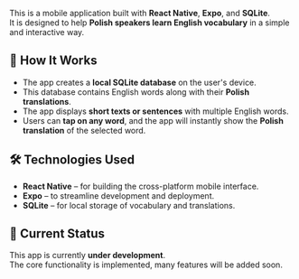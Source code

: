 This is a mobile application built with **React Native**, **Expo**, and **SQLite**.  
It is designed to help **Polish speakers learn English vocabulary** in a simple and interactive way.

## 📱 How It Works

- The app creates a **local SQLite database** on the user's device.
- This database contains English words along with their **Polish translations**.
- The app displays **short texts or sentences** with multiple English words.
- Users can **tap on any word**, and the app will instantly show the **Polish translation** of the selected word.

## 🛠️ Technologies Used

- **React Native** – for building the cross-platform mobile interface.
- **Expo** – to streamline development and deployment.
- **SQLite** – for local storage of vocabulary and translations.

## 🚧 Current Status

This app is currently **under development**.  
The core functionality is implemented, many features will be added soon.
